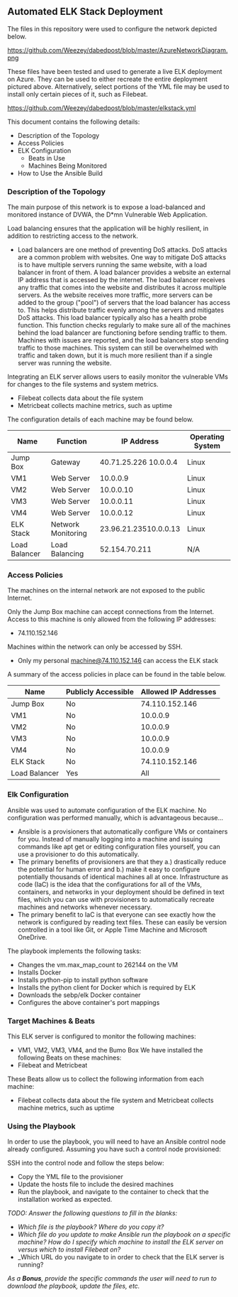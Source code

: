 ## Automated ELK Stack Deployment

The files in this repository were used to configure the network depicted below.

https://github.com/Weezey/dabedpost/blob/master/AzureNetworkDiagram.png

These files have been tested and used to generate a live ELK deployment on Azure. They can be used to either recreate the entire deployment pictured above. Alternatively, select portions of the YML file may be used to install only certain pieces of it, such as Filebeat.

https://github.com/Weezey/dabedpost/blob/master/elkstack.yml

This document contains the following details:
- Description of the Topology
- Access Policies
- ELK Configuration
  - Beats in Use
  - Machines Being Monitored
- How to Use the Ansible Build


### Description of the Topology

The main purpose of this network is to expose a load-balanced and monitored instance of DVWA, the D*mn Vulnerable Web Application.

Load balancing ensures that the application will be highly resilient, in addition to restricting access to the network.

- Load balancers are one method of preventing DoS attacks. DoS attacks are a common problem with websites. One way to mitigate DoS attacks is to have multiple servers running the same website, with a load balancer in front of them. A load balancer provides a website an external IP address that is accessed by the internet. The load balancer receives any traffic that comes into the website and distributes it across multiple servers. As the website receives more traffic, more servers can be added to the group ("pool") of servers that the load balancer has access to. This helps distribute traffic evenly among the servers and mitigates DoS attacks. This load balancer typically also has a health probe function. This function checks regularly to make sure all of the machines behind the load balancer are functioning before sending traffic to them. Machines with issues are reported, and the load balancers stop sending traffic to those machines. This system can still be overwhelmed with traffic and taken down, but it is much more resilient than if a single server was running the website.

Integrating an ELK server allows users to easily monitor the vulnerable VMs for changes to the file systems and system metrics.

- Filebeat collects data about the file system
- Metricbeat collects machine metrics, such as uptime

The configuration details of each machine may be found below.

| Name          | Function           | IP Address             | Operating System |
|---------------|--------------------|------------------------|------------------|
| Jump Box      | Gateway            | 40.71.25.226 10.0.0.4  | Linux            |
| VM1           | Web Server         | 10.0.0.9               | Linux            |
| VM2           | Web Server         | 10.0.0.10              | Linux            |
| VM3           | Web Server         | 10.0.0.11              | Linux            |
| VM4           | Web Server         | 10.0.0.12              | Linux            |
| ELK Stack     | Network Monitoring |  23.96.21.23510.0.0.13 | Linux            |
| Load Balancer | Load Balancing     | 52.154.70.211          | N/A              |

### Access Policies

The machines on the internal network are not exposed to the public Internet. 

Only the Jump Box machine can accept connections from the Internet. Access to this machine is only allowed from the following IP addresses:
- 74.110.152.146

Machines within the network can only be accessed by SSH.
- Only my personal machine@74.110.152.146 can access the ELK stack

A summary of the access policies in place can be found in the table below.

| Name          | Publicly Accessible | Allowed IP Addresses |
|---------------|---------------------|----------------------|
| Jump Box      | No                  | 74.110.152.146       |
| VM1           | No                  | 10.0.0.9             |
| VM2           | No                  | 10.0.0.9             |
| VM3           | No                  | 10.0.0.9             |
| VM4           | No                  | 10.0.0.9             |
| ELK Stack     | No                  | 74.110.152.146       |
| Load Balancer | Yes                 | All                  |

### Elk Configuration

Ansible was used to automate configuration of the ELK machine. No configuration was performed manually, which is advantageous because...
- Ansible is a provisioners that automatically configure VMs or containers for you. Instead of manually logging into a machine and issuing commands like apt get or editing configuration files yourself, you can use a provisioner to do this automatically.
- The primary benefits of provisioners are that they a.) drastically reduce the potential for human error and b.) make it easy to configure potentially thousands of identical machines all at once.
Infrastructure as code (IaC) is the idea that the configurations for all of the VMs, containers, and networks in your deployment should be defined in text files, which you can use with provisioners to automatically recreate machines and networks whenever necessary.
- The primary benefit to IaC is that everyone can see exactly how the network is configured by reading text files. These can easily be version controlled in a tool like Git, or Apple Time Machine and Microsoft OneDrive.

The playbook implements the following tasks:
- Changes the vm.max_map_count to 262144 on the VM
- Installs Docker
- Installs python-pip to install python software 
- Installs the python client for Docker which is required by ELK
- Downloads the sebp/elk Docker container
- Configures the above container's port mappings

### Target Machines & Beats
This ELK server is configured to monitor the following machines:
- VM1, VM2, VM3, VM4, and the Bumo Box
We have installed the following Beats on these machines:
- Filebeat and Metricbeat

These Beats allow us to collect the following information from each machine:
- Filebeat collects data about the file system and Metricbeat collects machine metrics, such as uptime

### Using the Playbook
In order to use the playbook, you will need to have an Ansible control node already configured. Assuming you have such a control node provisioned: 

SSH into the control node and follow the steps below:
- Copy the YML file to the provisioner
- Update the hosts file to include the desired machines
- Run the playbook, and navigate to the container to check that the installation worked as expected.

_TODO: Answer the following questions to fill in the blanks:_
- _Which file is the playbook? Where do you copy it?_
- _Which file do you update to make Ansible run the playbook on a specific machine? How do I specify which machine to install the ELK server on versus which to install Filebeat on?_
- _Which URL do you navigate to in order to check that the ELK server is running?

_As a **Bonus**, provide the specific commands the user will need to run to download the playbook, update the files, etc._
